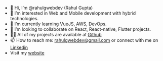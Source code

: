 - 👋 Hi, I’m @rahulgwebdev (Rahul Gupta)
- 👀 I’m interested in Web and Mobile development with hybrid technologies.
- 🌱 I’m currently learning VueJS, AWS, DevOps.
- 💞️ I’m looking to collaborate on React, React-native, Flutter projects.
- 👨‍💻 All of my projects are available at [Github](https://github.com/rahulgwebdev)
- 📫 How to reach me: rahulgwebdev@gmail.com or connect with me on [Linkedin](https://www.linkedin.com/in/rahulgwebdev/)
- Visit my [website](https://www.rahulgwebdev.com/)

<!---
rahulgwebdev/rahulgwebdev is a ✨ special ✨ repository because its `README.md` (this file) appears on your GitHub profile.
You can click the Preview link to take a look at your changes.
--->
